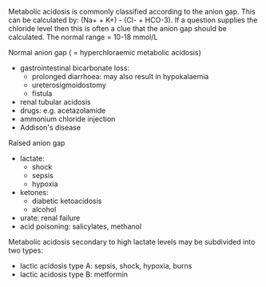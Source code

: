 Metabolic acidosis is commonly classified according to the anion gap. This can be calculated by: (Na\+ \+ K\+) \- (Cl\- \+ HCO\-3). If a question supplies the chloride level then this is often a clue that the anion gap should be calculated. The normal range \= 10\-18 mmol/L  
  
Normal anion gap ( \= hyperchloraemic metabolic acidosis)  
* gastrointestinal bicarbonate loss:
	+ prolonged diarrhoea: may also result in hypokalaemia
	+ ureterosigmoidostomy
	+ fistula
* renal tubular acidosis
* drugs: e.g. acetazolamide
* ammonium chloride injection
* Addison's disease

  
Raised anion gap  
* lactate:
	+ shock
	+ sepsis
	+ hypoxia
* ketones:
	+ diabetic ketoacidosis
	+ alcohol
* urate: renal failure
* acid poisoning: salicylates, methanol

  
Metabolic acidosis secondary to high lactate levels may be subdivided into two types:  
* lactic acidosis type A: sepsis, shock, hypoxia, burns
* lactic acidosis type B: metformin
